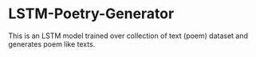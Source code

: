 # LSTM-Poetry-Generator
This is an LSTM model trained over collection of text (poem) dataset and generates poem like texts.
